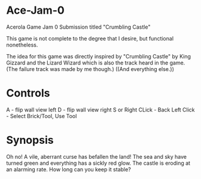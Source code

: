 # Ace-Jam-0
Acerola Game Jam 0 Submission titled "Crumbling Castle"

This game is not complete to the degree that I desire, but functional nonetheless.

The idea for this game was directly inspired by "Crumbling Castle" by King Gizzard and the Lizard Wizard which is also the track heard in the game.
(The failure track was made by me though.)
((And everything else.))

# Controls

A - flip wall view left
D - flip wall view right
S or Right CLick - Back
Left Click - Select Brick/Tool, Use Tool

# Synopsis
Oh no! A vile, aberrant curse has befallen the land! The sea and sky have turned green and everything has a sickly red glow. The castle is eroding at an alarming rate. How long can you keep it stable?
